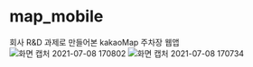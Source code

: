 # map_mobile

회사 R&D 과제로 만들어본 kakaoMap 주차장 웹앱
![화면 캡처 2021-07-08 170802](https://user-images.githubusercontent.com/66085260/126086532-e0293cad-c3a8-40a5-be8f-143ad8663252.gif)
![화면 캡처 2021-07-08 170734](https://user-images.githubusercontent.com/66085260/126086536-4e6e43ae-ec03-4515-ae08-86ae10f2dfbc.gif)

